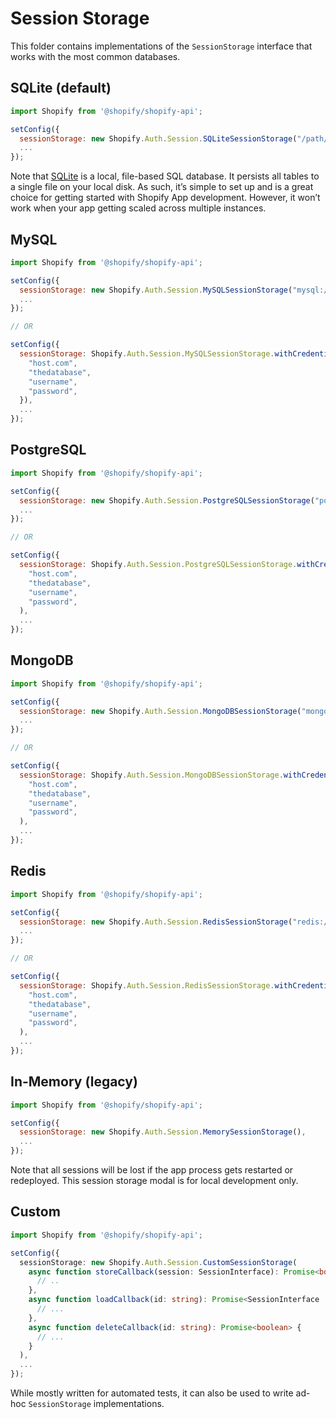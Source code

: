 # Session Storage

This folder contains implementations of the `SessionStorage` interface that works with the most common databases.

## SQLite (default)

```js
import Shopify from '@shopify/shopify-api';

setConfig({
  sessionStorage: new Shopify.Auth.Session.SQLiteSessionStorage("/path/to/your.db"),
  ...
});
```

Note that [SQLite] is a local, file-based SQL database. It persists all tables to a single file on your local disk. As such, it’s simple to set up and is a great choice for getting started with Shopify App development. However, it won’t work when your app getting scaled across multiple instances.

## MySQL

```js
import Shopify from '@shopify/shopify-api';

setConfig({
  sessionStorage: new Shopify.Auth.Session.MySQLSessionStorage("mysql://username:password@host/database"),
  ...
});

// OR

setConfig({
  sessionStorage: Shopify.Auth.Session.MySQLSessionStorage.withCredentials({
    "host.com",
    "thedatabase",
    "username",
    "password",
  }),
  ...
});
```

## PostgreSQL

```js
import Shopify from '@shopify/shopify-api';

setConfig({
  sessionStorage: new Shopify.Auth.Session.PostgreSQLSessionStorage("postgres://username:password@host/database"),
  ...
});

// OR

setConfig({
  sessionStorage: Shopify.Auth.Session.PostgreSQLSessionStorage.withCredentials(
    "host.com",
    "thedatabase",
    "username",
    "password",
  ),
  ...
});
```

## MongoDB

```js
import Shopify from '@shopify/shopify-api';

setConfig({
  sessionStorage: new Shopify.Auth.Session.MongoDBSessionStorage("mongodb://username:password@host/", "database"),
  ...
});

// OR

setConfig({
  sessionStorage: Shopify.Auth.Session.MongoDBSessionStorage.withCredentials(
    "host.com",
    "thedatabase",
    "username",
    "password",
  ),
  ...
});
```

## Redis

```js
import Shopify from '@shopify/shopify-api';

setConfig({
  sessionStorage: new Shopify.Auth.Session.RedisSessionStorage("redis://username:password@host/database"),
  ...
});

// OR

setConfig({
  sessionStorage: Shopify.Auth.Session.RedisSessionStorage.withCredentials(
    "host.com",
    "thedatabase",
    "username",
    "password",
  ),
  ...
});
```

## In-Memory (legacy)

```js
import Shopify from '@shopify/shopify-api';

setConfig({
  sessionStorage: new Shopify.Auth.Session.MemorySessionStorage(),
  ...
});
```

Note that all sessions will be lost if the app process gets restarted or redeployed. This session storage modal is for local development only.

## Custom

```ts
import Shopify from '@shopify/shopify-api';

setConfig({
  sessionStorage: new Shopify.Auth.Session.CustomSessionStorage(
    async function storeCallback(session: SessionInterface): Promise<boolean> {
      // ..
    },
    async function loadCallback(id: string): Promise<SessionInterface | undefined> {
      // ...
    },
    async function deleteCallback(id: string): Promise<boolean> {
      // ...
    }
  ),
  ...
});
```

While mostly written for automated tests, it can also be used to write ad-hoc `SessionStorage` implementations.

[sqlite]: https://www.sqlite.org/
